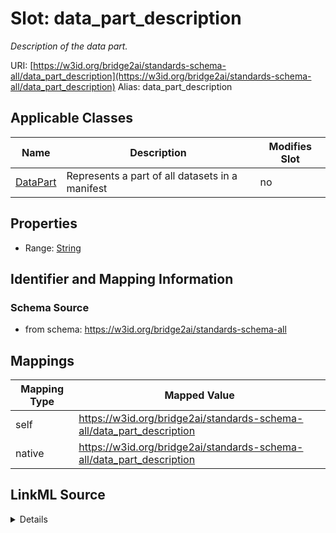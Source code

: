 

# Slot: data_part_description 


_Description of the data part._





URI: [https://w3id.org/bridge2ai/standards-schema-all/data_part_description](https://w3id.org/bridge2ai/standards-schema-all/data_part_description)
Alias: data_part_description

<!-- no inheritance hierarchy -->





## Applicable Classes

| Name | Description | Modifies Slot |
| --- | --- | --- |
| [DataPart](DataPart.md) | Represents a part of all datasets in a manifest |  no  |






## Properties

* Range: [String](String.md)




## Identifier and Mapping Information






### Schema Source


* from schema: https://w3id.org/bridge2ai/standards-schema-all




## Mappings

| Mapping Type | Mapped Value |
| ---  | ---  |
| self | https://w3id.org/bridge2ai/standards-schema-all/data_part_description |
| native | https://w3id.org/bridge2ai/standards-schema-all/data_part_description |




## LinkML Source

<details>
```yaml
name: data_part_description
description: Description of the data part.
from_schema: https://w3id.org/bridge2ai/standards-schema-all
rank: 1000
alias: data_part_description
domain_of:
- DataPart
range: string

```
</details>